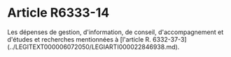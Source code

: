 # Article R6333-14

<p align="left">
  Les dépenses de gestion, d'information, de conseil, d'accompagnement et d'études et recherches mentionnées à [l'article R. 6332-37-3](../LEGITEXT000006072050/LEGIARTI000022846938.md).<br /> <br /> <br />
</p>